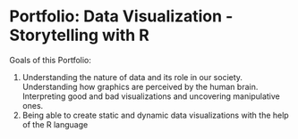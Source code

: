 # Portfolio: Data Visualization - Storytelling with R

Goals of this Portfolio: 

1. Understanding the nature of data and its role in our society. Understanding how graphics are perceived by the human brain.
Interpreting good and bad visualizations and uncovering manipulative ones.
2. Being able to create static and dynamic data visualizations with the help of the R language
